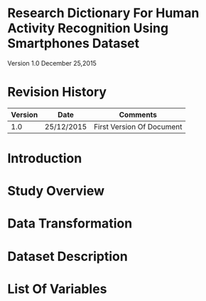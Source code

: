 # Research Dictionary For Human Activity Recognition Using Smartphones Dataset
Version 1.0
December 25,2015

# Revision History

Version| Date | Comments
--- | --- | ---
1.0 | 25/12/2015 | First Version Of Document

# Introduction

# Study Overview

# Data Transformation

# Dataset Description

# List Of Variables
